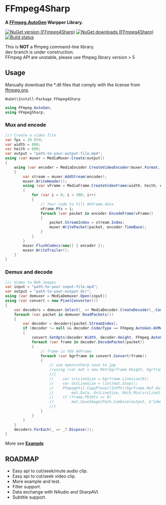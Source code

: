 FFmpeg4Sharp
=====================
**A [FFmpeg.AutoGen](https://github.com/Ruslan-B/FFmpeg.AutoGen) Warpper Library.**     

[![NuGet version (FFmpeg4Sharp)](https://img.shields.io/nuget/v/FFmpeg4Sharp.svg)](https://www.nuget.org/packages/FFmpeg4Sharp/)
[![NuGet downloads (FFmpeg4Sharp)](https://img.shields.io/nuget/dt/FFmpeg4Sharp.svg)](https://www.nuget.org/packages/FFmpeg4Sharp/)
[![Build status](https://ci.appveyor.com/api/projects/status/rrsd6t3pn1gqurbt?svg=true)](https://ci.appveyor.com/project/IOL0ol1/emguffmpeg-hhiy2)    

This is **NOT** a ffmpeg command-line library.    
dev branch is under construction.    
FFmpeg API are unstable, please use ffmpeg library version > 5 


## Usage
Manually download the *.dll files that comply with the license from [ffmpeg.org](http://www.ffmpeg.org/download.html).    
```
NuGet\Install-Package FFmpeg4Sharp
```
```csharp
using FFmpeg.AutoGen;
using FFmpegSharp;
```
### Mux and encode
```csharp
/// Create a video file
var fps = 29.97d;
var width = 800;
var heith = 600;
var output = "path-to-your-output-file.mp4";
using (var muxer = MediaMuxer.Create(output))
{
    using (var encoder = MediaEncoder.CreateVideoEncoder(muxer.Format, width, heith, fps))
    {
        var stream = muxer.AddStream(encoder);
        muxer.WriteHeader();
        using (var vFrame = MediaFrame.CreateVideoFrame(width, heith, encoder.PixFmt))
        {
            for (var i = 0; i < 300; i++)
            {
                // Your code to fill AVFrame.data
                vFrame.Pts = i;
                foreach (var packet in encoder.EncodeFrame(vFrame))
                {
                    packet.StreamIndex = stream.Index;
                    muxer.WritePacket(packet, encoder.TimeBase);
                }
            }
        }
        muxer.FlushCodecs(new[] { encoder });
        muxer.WriteTrailer();
    }
}
```
### Demux and decode
```csharp
/// Video to BGR images
var input = "path-to-your-input-file.mp4";
var output = "path-to-your-output-dir";
using (var demuxer = MediaDemuxer.Open(input))
using (var convert = new PixelConverter())
{
    var decoders = demuxer.Select(_ => MediaDecoder.CreateDecoder(_.CodecparRef, _ => _.ThreadCount = 10)).ToList();
    foreach (var packet in demuxer.ReadPackets())
    {
        var decoder = decoders[packet.StreamIndex];
        if (decoder != null && decoder.CodecType == FFmpeg.AutoGen.AVMediaType.AVMEDIA_TYPE_VIDEO)
        {
            convert.SetOpts(decoder.Width, decoder.Height, FFmpeg.AutoGen.AVPixelFormat.AV_PIX_FMT_BGR24);
            foreach (var frame in decoder.DecodePacket(packet))
            {
                // frame is YUV AVFrame
                foreach (var bgrframe in convert.Convert(frame))
                {
                    // use opencvsharp save to jpg
                    //using (var mat = new Mat(bgrframe.Height, bgrframe.Width, MatType.CV_8UC3))
                    //{
                    //    var srcLineSize = bgrframe.Linesize[0];
                    //    var dstLineSize = (int)mat.Step();
                    //    FFmpegUtil.CopyPlane((IntPtr)bgrframe.Ref.data[0], srcLineSize,
                    //        mat.Data, dstLineSize, Math.Min(srcLineSize, dstLineSize), mat.Height);
                    //    if (frame.PktDts >= 0)
                    //        mat.SaveImage(Path.Combine(output, $"{demuxer[packet.StreamIndex].ToTimeSpan(frame.PktDts).TotalMilliseconds}ms.jpg"));
                    //}
                }
            }
        }
    }
    decoders.ForEach(_ => _?.Dispose());
}
```
More see **[Example](./example/FFmpegSharp.Example)**
## ROADMAP

- Easy api to cut/seek/mute audio clip.
- Easy api to cut/seek video clip.
- More example and test.
- Filter support.
- Data exchange with NAudio and SharpAVI.
- Subtitle support.